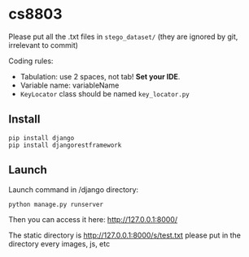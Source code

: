 # cs8803

Please put all the .txt files in ``stego_dataset/`` (they are ignored by git, irrelevant to commit)


Coding rules:
- Tabulation: use 2 spaces, not tab! __Set your IDE__.
- Variable name: variableName
- `KeyLocator` class should be named ``key_locator.py``

## Install
```
pip install django
pip install djangorestframework
```

## Launch

Launch command in /django directory:
```
python manage.py runserver
```
Then you can access it here: http://127.0.0.1:8000/

The static directory is http://127.0.0.1:8000/s/test.txt
please put in the directory every images, js, etc
